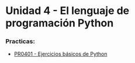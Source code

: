 # Unidad 4 - El lenguaje de programación Python
### Practicas:
- [PR0401 - Ejercicios básicos de Python](./PR0401/index.md)